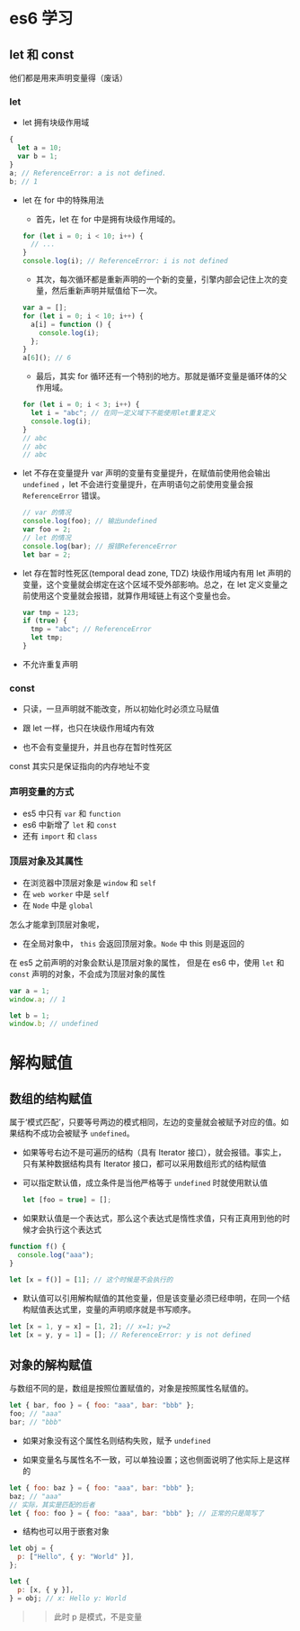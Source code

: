 # es6 学习

## let 和 const

他们都是用来声明变量得（废话）

### let

- let 拥有块级作用域

```js
{
  let a = 10;
  var b = 1;
}
a; // ReferenceError: a is not defined.
b; // 1
```

- let 在 for 中的特殊用法

  - 首先，let 在 for 中是拥有块级作用域的。

  ```js
  for (let i = 0; i < 10; i++) {
    // ...
  }
  console.log(i); // ReferenceError: i is not defined
  ```

  - 其次，每次循环都是重新声明的一个新的变量，引擎内部会记住上次的变量，然后重新声明并赋值给下一次。

  ```js
  var a = [];
  for (let i = 0; i < 10; i++) {
    a[i] = function () {
      console.log(i);
    };
  }
  a[6](); // 6
  ```

  - 最后，其实 for 循环还有一个特别的地方。那就是循环变量是循环体的父作用域。

  ```js
  for (let i = 0; i < 3; i++) {
    let i = "abc"; // 在同一定义域下不能使用let重复定义
    console.log(i);
  }
  // abc
  // abc
  // abc
  ```

- let 不存在变量提升
  var 声明的变量有变量提升，在赋值前使用他会输出 `undefined` ，let 不会进行变量提升，在声明语句之前使用变量会报 `ReferenceError` 错误。

  ```js
  // var 的情况
  console.log(foo); // 输出undefined
  var foo = 2;
  // let 的情况
  console.log(bar); // 报错ReferenceError
  let bar = 2;
  ```

- let 存在暂时性死区(temporal dead zone, TDZ)
  块级作用域内有用 let 声明的变量，这个变量就会绑定在这个区域不受外部影响。总之，在 let 定义变量之前使用这个变量就会报错，就算作用域链上有这个变量也会。
  ```js
  var tmp = 123;
  if (true) {
    tmp = "abc"; // ReferenceError
    let tmp;
  }
  ```
- 不允许重复声明

### const

- 只读，一旦声明就不能改变，所以初始化时必须立马赋值

- 跟 let 一样，也只在块级作用域内有效

- 也不会有变量提升，并且也存在暂时性死区

const 其实只是保证指向的内存地址不变

### 声明变量的方式

- es5 中只有 `var` 和 `function`
- es6 中新增了 `let` 和 `const`
- 还有 `import` 和 `class`

### 顶层对象及其属性

- 在浏览器中顶层对象是 `window` 和 `self`
- 在 `web worker` 中是 `self`
- 在 `Node` 中是 `global`

怎么才能拿到顶层对象呢，

- 在全局对象中， `this` 会返回顶层对象。`Node` 中 this 则是返回的

在 es5 之前声明的对象会默认是顶层对象的属性， 但是在 es6 中，使用 `let` 和 `const` 声明的对象，不会成为顶层对象的属性

```js
var a = 1;
window.a; // 1

let b = 1;
window.b; // undefined
```

# 解构赋值

## 数组的结构赋值

属于‘模式匹配’，只要等号两边的模式相同，左边的变量就会被赋予对应的值。如果结构不成功会被赋予 `undefined`。

- 如果等号右边不是可遍历的结构（具有 Iterator 接口），就会报错。事实上，只有某种数据结构具有 Iterator 接口，都可以采用数组形式的结构赋值

- 可以指定默认值，成立条件是当他严格等于 `undefined` 时就使用默认值
  ```js
  let [foo = true] = [];
  ```
- 如果默认值是一个表达式，那么这个表达式是惰性求值，只有正真用到他的时候才会执行这个表达式

```js
function f() {
  console.log("aaa");
}

let [x = f()] = [1]; // 这个时候是不会执行的
```

- 默认值可以引用解构赋值的其他变量，但是该变量必须已经申明，在同一个结构赋值表达式里，变量的声明顺序就是书写顺序。

```js
let [x = 1, y = x] = [1, 2]; // x=1; y=2
let [x = y, y = 1] = []; // ReferenceError: y is not defined
```

## 对象的解构赋值

与数组不同的是，数组是按照位置赋值的，对象是按照属性名赋值的。

```js
let { bar, foo } = { foo: "aaa", bar: "bbb" };
foo; // "aaa"
bar; // "bbb"
```

- 如果对象没有这个属性名则结构失败，赋予 `undefined`

- 如果变量名与属性名不一致，可以单独设置；这也侧面说明了他实际上是这样的

```js
let { foo: baz } = { foo: "aaa", bar: "bbb" };
baz; // "aaa"
// 实际，其实是匹配的后者
let { foo: foo } = { foo: "aaa", bar: "bbb" }; // 正常的只是简写了
```

- 结构也可以用于嵌套对象

```js
let obj = {
  p: ["Hello", { y: "World" }],
};

let {
  p: [x, { y }],
} = obj; // x: Hello y: World
```

> > 此时 p 是模式，不是变量
